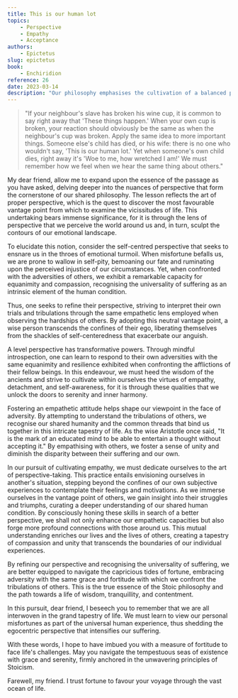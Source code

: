 ```yaml
---
title: This is our human lot
topics:
    - Perspective
    - Empathy
    - Acceptance
authors:
    - Epictetus
slug: epictetus
book:
    - Enchiridion
reference: 26
date: 2023-03-14
description: "Our philosophy emphasises the cultivation of a balanced perspective when facing life's adversities is explored, urging us to view our own misfortunes with the same equanimity we demonstrate when confronted with the adversities others face. By nurturing self-awareness and empathy, we transcend self-centeredness and recognize our shared human condition. These principles guide us towards a life of wisdom, tranquility, and contentment, regardless of the challenges we encounter."
---
```


> "If your neighbour's slave has broken his wine cup, it is common to say right away that 'These things happen.' When your own cup is broken, your reaction should obviously be the same as when the neighbour's cup was broken. Apply the same idea to more important things. Someone else's child has died, or his wife: there is no one who wouldn't say, 'This is our human lot.' Yet when someone's own child dies, right away it's 'Woe to me, how wretched I am!' We must remember how we feel when we hear the same thing about others."

My dear friend, allow me to expand upon the essence of the passage as you have asked, delving deeper into the nuances of perspective that form the cornerstone of our shared philosophy. The lesson reflects the art of proper perspective, which is the quest to discover the most favourable vantage point from which to examine the vicissitudes of life. This undertaking bears immense significance, for it is through the lens of perspective that we perceive the world around us and, in turn, sculpt the contours of our emotional landscape.

To elucidate this notion, consider the self-centred perspective that seeks to ensnare us in the throes of emotional turmoil. When misfortune befalls us, we are prone to wallow in self-pity, bemoaning our fate and ruminating upon the perceived injustice of our circumstances. Yet, when confronted with the adversities of others, we exhibit a remarkable capacity for equanimity and compassion, recognising the universality of suffering as an intrinsic element of the human condition.

Thus, one seeks to refine their perspective, striving to interpret their own trials and tribulations through the same empathetic lens employed when observing the hardships of others. By adopting this neutral vantage point, a wise person transcends the confines of their ego, liberating themselves from the shackles of self-centeredness that exacerbate our anguish.

A level perspective has transformative powers. Through mindful introspection, one can learn to respond to their own adversities with the same equanimity and resilience exhibited when confronting the afflictions of their fellow beings. In this endeavour, we must heed the wisdom of the ancients and strive to cultivate within ourselves the virtues of empathy, detachment, and self-awareness, for it is through these qualities that we unlock the doors to serenity and inner harmony.

Fostering an empathetic attitude helps shape our viewpoint in the face of adversity. By attempting to understand the tribulations of others, we recognise our shared humanity and the common threads that bind us together in this intricate tapestry of life. As the wise Aristotle once said, "It is the mark of an educated mind to be able to entertain a thought without accepting it." By empathising with others, we foster a sense of unity and diminish the disparity between their suffering and our own. 

In our pursuit of cultivating empathy, we must dedicate ourselves to the art of perspective-taking. This practice entails envisioning ourselves in another's situation, stepping beyond the confines of our own subjective experiences to contemplate their feelings and motivations. As we immerse ourselves in the vantage point of others, we gain insight into their struggles and triumphs, curating a deeper understanding of our shared human condition. By consciously honing these skills in search of a better perspective, we shall not only enhance our empathetic capacities but also forge more profound connections with those around us. This mutual understanding enriches our lives and the lives of others, creating a tapestry of compassion and unity that transcends the boundaries of our individual experiences.

By refining our perspective and recognising the universality of suffering, we are better equipped to navigate the capricious tides of fortune, embracing adversity with the same grace and fortitude with which we confront the tribulations of others. This is the true essence of the Stoic philosophy and the path towards a life of wisdom, tranquillity, and contentment.

In this pursuit, dear friend, I beseech you to remember that we are all interwoven in the grand tapestry of life. We must learn to view our personal misfortunes as part of the universal human experience, thus shedding the egocentric perspective that intensifies our suffering. 

With these words, I hope to have imbued you with a measure of fortitude to face life's challenges. May you navigate the tempestuous seas of existence with grace and serenity, firmly anchored in the unwavering principles of Stoicism.

Farewell, my friend. I trust fortune to favour your voyage through the vast ocean of life.
